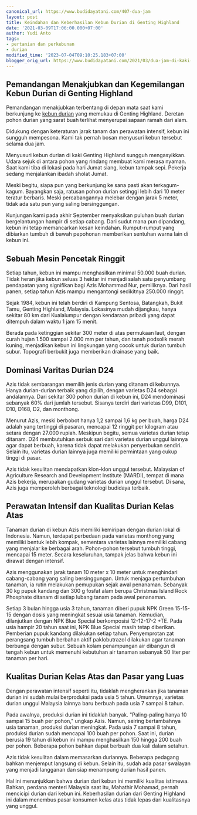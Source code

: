 ```yaml
---
canonical_url: https://www.budidayatani.com/407-dua-jam
layout: post
title: Keindahan dan Keberhasilan Kebun Durian di Genting Highland
date: '2021-03-09T17:06:00.000+07:00'
author: Yudi Anto
tags:
- pertanian dan perkebunan
- durian
modified_time: '2023-07-04T09:10:25.183+07:00'
blogger_orig_url: https://www.budidayatani.com/2021/03/dua-jam-di-kaki-genting-highland.html
---
```


## Pemandangan Menakjubkan dan Kegemilangan Kebun Durian di Genting Highland

Pemandangan menakjubkan terbentang di depan mata saat kami berkunjung ke [kebun durian](https://www.budidayatani.com/search/label/durian) yang memukau di Genting Highland. Deretan pohon durian yang sarat buah terlihat menyerupai sapaan ramah dari alam.

Didukung dengan keteraturan jarak tanam dan perawatan intensif, kebun ini sungguh mempesona. Kami tak pernah bosan menyusuri kebun tersebut selama dua jam.

Menyusuri kebun durian di kaki Genting Highland sungguh mengasyikkan. Udara sejuk di antara pohon yang rindang membuat kami merasa nyaman. Saat kami tiba di lokasi pada hari Jumat siang, kebun tampak sepi. Pekerja sedang menjalankan ibadah sholat Jumat.

Meski begitu, siapa pun yang berkunjung ke sana pasti akan terkagum-kagum. Bayangkan saja, ratusan pohon durian setinggi lebih dari 10 meter teratur berbaris. Meski percabangannya melebar dengan jarak 5 meter, tidak ada satu pun yang saling bersinggungan.

Kunjungan kami pada akhir September menyaksikan puluhan buah durian bergelantungan hampir di setiap cabang. Dari sudut mana pun dipandang, kebun ini tetap memancarkan kesan keindahan. Rumput-rumput yang dibiarkan tumbuh di bawah pepohonan memberikan sentuhan warna lain di kebun ini.

## Sebuah Mesin Pencetak Ringgit

Setiap tahun, kebun ini mampu menghasilkan minimal 50.000 buah durian. Tidak heran jika kebun seluas 3 hektar ini menjadi salah satu penyumbang pendapatan yang signifikan bagi Azis Mohammad Nur, pemiliknya. Dari hasil panen, setiap tahun Azis mampu mengantongi sedikitnya 250.000 ringgit.

Sejak 1984, kebun ini telah berdiri di Kampung Sentosa, Batangkah, Bukit Tamu, Genting Highland, Malaysia. Lokasinya mudah dijangkau, hanya sekitar 80 km dari Kualalumpur dengan kendaraan pribadi yang dapat ditempuh dalam waktu 1 jam 15 menit.

Berada pada ketinggian sekitar 300 meter di atas permukaan laut, dengan curah hujan 1.500 sampai 2.000 mm per tahun, dan tanah podsolik merah kuning, menjadikan kebun ini lingkungan yang cocok untuk durian tumbuh subur. Topografi berbukit juga memberikan drainase yang baik.

## Dominasi Varitas Durian D24

Azis tidak sembarangan memilih jenis durian yang ditanam di kebunnya. Hanya durian-durian terbaik yang dipilih, dengan varietas D24 sebagai andalannya. Dari sekitar 300 pohon durian di kebun ini, D24 mendominasi sebanyak 60% dari jumlah tersebut. Sisanya terdiri dari varietas D99, D101, D10, D168, D2, dan monthong.

Menurut Azis, meski berbobot hanya 1,2 sampai 1,6 kg per buah, harga D24 adalah yang tertinggi di pasaran, mencapai 12 ringgit per kilogram atau setara dengan 27.000 rupiah. Meskipun begitu, semua varietas durian tetap ditanam. D24 membutuhkan serbuk sari dari varietas durian unggul lainnya agar dapat berbuah, karena tidak dapat melakukan penyerbukan sendiri. Selain itu, varietas durian lainnya juga memiliki permintaan yang cukup tinggi di pasar.

Azis tidak kesulitan mendapatkan klon-klon unggul tersebut. Malaysian of Agriculture Research and Development Institute (MARDI), tempat di mana Azis bekerja, merupakan gudang varietas durian unggul tersebut. Di sana, Azis juga memperoleh berbagai teknologi budidaya terbaik.

## Perawatan Intensif dan Kualitas Durian Kelas Atas

Tanaman durian di kebun Azis memiliki kemiripan dengan durian lokal di Indonesia. Namun, terdapat perbedaan pada varietas monthong yang memiliki bentuk lebih kompak, sementara varietas lainnya memiliki cabang yang menjalar ke berbagai arah. Pohon-pohon tersebut tumbuh tinggi, mencapai 15 meter. Secara keseluruhan, tampak jelas bahwa kebun ini dirawat dengan intensif.

Azis menggunakan jarak tanam 10 meter x 10 meter untuk menghindari cabang-cabang yang saling bersinggungan. Untuk menjaga pertumbuhan tanaman, ia rutin melakukan pemupukan sejak awal penanaman. Sebanyak 30 kg pupuk kandang dan 300 g fosfat alam berupa Christmas Island Rock Phosphate ditanam di setiap lubang tanam pada awal penanaman.

Setiap 3 bulan hingga usia 3 tahun, tanaman diberi pupuk NPK Green 15-15-15 dengan dosis yang meningkat sesuai usia tanaman. Kemudian, dilanjutkan dengan NPK Blue Special berkomposisi 12-12-17-2 +TE. Pada usia hampir 20 tahun saat ini, NPK Blue Special masih tetap diberikan. Pemberian pupuk kandang dilakukan setiap tahun. Penyemprotan zat perangsang tumbuh berbahan aktif paklobutrazol dilakukan agar tanaman berbunga dengan subur. Sebuah kolam penampungan air dibangun di tengah kebun untuk memenuhi kebutuhan air tanaman sebanyak 50 liter per tanaman per hari.

## Kualitas Durian Kelas Atas dan Pasar yang Luas

Dengan perawatan intensif seperti itu, tidaklah mengherankan jika tanaman durian ini sudah mulai berproduksi pada usia 5 tahun. Umumnya, varietas durian unggul Malaysia lainnya baru berbuah pada usia 7 sampai 8 tahun.

Pada awalnya, produksi durian ini tidaklah banyak. "Paling-paling hanya 10 sampai 15 buah per pohon," ungkap Azis. Namun, seiring bertambahnya usia tanaman, produksi durian meningkat. Pada usia 7 sampai 8 tahun, produksi durian sudah mencapai 100 buah per pohon. Saat ini, durian berusia 19 tahun di kebun ini mampu menghasilkan 150 hingga 200 buah per pohon. Beberapa pohon bahkan dapat berbuah dua kali dalam setahun.

Azis tidak kesulitan dalam memasarkan duriannya. Beberapa pedagang bahkan menjemput langsung di kebun. Selain itu, sudah ada pasar swalayan yang menjadi langganan dan siap menampung durian hasil panen.

Hal ini menunjukkan bahwa durian dari kebun ini memiliki kualitas istimewa. Bahkan, perdana menteri Malaysia saat itu, Mahathir Mohamad, pernah mencicipi durian dari kebun ini. Keberhasilan durian dari Genting Highland ini dalam menembus pasar konsumen kelas atas tidak lepas dari kualitasnya yang unggul.

